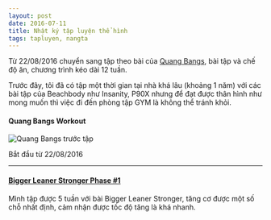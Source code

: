 ```yaml
---
layout: post
date: 2016-07-11
title: Nhật ký tập luyện thể hình
tags: tapluyen, nangta
---
```



Từ 22/08/2016 chuyển sang tập theo bài của [Quang Bangs](https://www.facebook.com/QuangBangsFitness/?fref=ts), bài tập và chế độ ăn, chương trình kéo dài 12 tuần. 

Trước đây, tôi đã có tập một thời gian tại nhà khá lâu (khoảng 1 năm) với các bài tập của Beachbody như Insanity, P90X nhưng để đạt được thân hình như mong muốn thì việc đi đến phòng tập GYM là không thể tránh khỏi.

#### Quang Bangs Workout

![Quang Bangs trước tập](https://cloud.githubusercontent.com/assets/19565657/17852071/75abaeb4-688f-11e6-8268-46438bcb8038.jpg)

Bắt đầu từ 22/08/2016

---

#### [Bigger Leaner Stronger Phase #1](http://blog.duongphi.com/bigger-leaner-stronger-phase-1)

Mình tập được 5 tuần với bài Bigger Leaner Stronger, tăng cơ được một số chỗ nhất định, cảm nhận được tốc độ tăng là khá nhanh.
